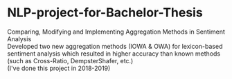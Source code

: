 # NLP-project-for-Bachelor-Thesis
Comparing, Modifying and Implementing Aggregation Methods in Sentiment Analysis
<br>
Developed two new aggregation methods (IOWA &amp; OWA) for lexicon-based sentiment analysis which resulted in higher accuracy than known methods (such as Cross-Ratio, DempsterShafer, etc.)
<br>(I've done this project in 2018-2019)
